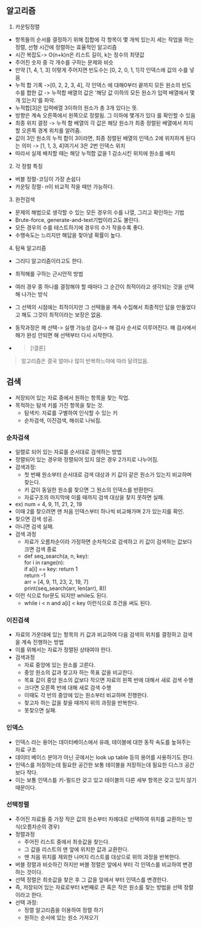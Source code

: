 ## 알고리즘
1. 카운팅정렬
- 항목들의 순서를 결정하기 위해 집합에 각 항목이 몇 개씩 있는지 세는 작업을 하는 정렬, 선형 시간에 정렬하는 효율적인 알고리즘
- 시간 복잡도-> O(n+k)n은 리스트 길이, k는 정수의 최댓값
- 주어진 숫자 중 각 개수를 구하는 문제와 비슷  
- 만약 [1, 4, 1, 3] 이렇게 주어지면 빈도수는 [0, 2, 0, 1, 1]각 인덱스에 값의 수를 넣음
- 누적 합 기록 ->[0, 2, 2, 3, 4], 각 인덱스 에 대해0부터 끝까지 모든 원소의 빈도 수를 합한 값 -> 누적합 배열의 값은 '해당 값 이하의 모든 원소가 입력 배열에서 몇개 있는지'를 파악.
- 누적합[3]은 입력배열 3이하의 원소가 총 3개 있다는 뜻.
- 방향은 계속 오른쪽에서 왼쪽으로 정렬됨. 그 이하에 몇개가 있다 를 확인할 수 있음
- 최종 위치 결정 -> 누적 함 배열의 각 값은 해당 원소가 최종 정렬된 배열에서 차지할 오른쪽 경계 위치를 알려줌.
- 값이 3인 원소의 누적 합이 3이라면, 최종 정렬된 배열의 인덱스 2에 위치하게 된다는 의미 -> [1, 1, 3, 4]여기서 3은 2번 인덱스 위치
- 따라서 실제 배치할 때는 해당 누적합 값을 1 감소시킨 위치에 원소를 배치 

2. 각 정렬 특징
- 버블 정렬-코딩이 가장 손쉽다
- 카운팅 정렬- n이 비교적 작을 때만 가능하다.

3. 완전검색
- 문제의 해법으로 생각할 수 있는 모든 경우의 수를 나열, 그리고 확인하는 기법
- Brute-force, generate-and-text기법이라고도 불린다.
- 모든 경우의 수를 테스트하기에 경우의 수가 작을수록 좋다.
- 수행속도는 느리지만 해답을 찾아낼 확률이 높다.
  
4. 탐욕 알고리즘
- 그리디 알고리즘이라고도 한다.
- 최적해를 구하는 근시안적 방법
- 여러 경우 중 하나를 결정해야 할 때마다 그 순간이 최적이라고 생각되는 것을 선택해 나가는 방식
- 그 선택의 시점에는 최적이지만 그 선택들을 계속 수집해서 최종적인 답을 만들었다고 해도 그것이 최적이라는 보장은 없음.
- 동작과정은 해 선택-> 실행 가능성 검사-> 해 검사 순서로 이루어진다. 해 검사에서 해가 완성 안되면 해 선택부터 다시 시작한다.
  
- > [!결론]  
> 알고리즘은 결국 얼마나 많이 반복하느야에 따라 달려있음.

## 검색
- 저장되어 있는 자료 중에서 원하는 항목을 찾는 작업.
- 목적하는 탐색 키를 가진 항목을 찾는 것.  
  - 탐색키: 자료를 구별하여 인식할 수 있는 키
  - 순차검색, 이진검색, 해쉬로 나눠짐.
### 순차검색
- 일렬로 되어 있는 자료를 순서대로 검색하는 방법
- 정렬되어 있는 경우와 정렬되어 있지 않은 경우 2가지로 나누어짐.
- 검색과정:  
  - 첫 번째 원소부터 순서대로 검색 대상과 키 값이 같은 원소가 있는지 비교하며 찾는다.
  - 키 값이 동일한 원소를 찾으면 그 원소의 인덱스를 반환한다.
  - 자료구조의 마지막에 이를 때까지 검색 대상을 찾지 못하면 실패.
-  ex) num = 4, 9, 11, 21, 2, 19 
-  이때 2를 찾으려면 맨 처음 인덱스부터 하나씩 비교해가며 2가 있는지를 확인.
-  찾으면 검색 성공.
-  아니면 검색 실패.
-  검색 과정  
   - 자료가 오름차순이라 가정하면 순차적으로 검색하고 키 값이 검색하는 값보다 크면 검색 종료  
   - def seq_search(a, n, key):  
        for i in range(n):   
          if a[i] == key:
            return 1  
        return -1  
        arr = [4, 9, 11, 23, 2, 19, 7]  
        print(seq_search(arr, len(arr), 8))
  - 이런 식으로 for문도 되지만 while도 된다.  
    -  while i < n and a[i] < key 이런식으로 조건을 써도 된다.

### 이진검색
- 자료의 가운데에 있는 항목의 키 값과 비교하여 다음 검색의 위치를 결정하고 검색을 계속 진행하는 방법
- 이를 위해서는 자료가 정렬된 상태여야 한다.
- 검색과정  
  - 자료 중앙에 있는 원소를 고른다.
  - 중앙 원소의 값과 찾고자 하는 목표 값을 비교한다.
  - 목표 값이 중앙 원소의 값보다 작으면 자료의 왼쪽 반에 대해서 새로 검색 수행
  - 크다면 오른쪽 반에 대해 새로 검색 수행
  - 이때도 각 반의 중앙에 있는 원소부터 비교하며 진행한다.
  - 찾고자 하는 값을 찾을 때까지 위의 과정을 반복한다.
  - 못찾으면 실패.
### 인덱스
- 인덱스 라는 용어는 데이터베이스에서 유래, 테이블에 대한 동작 속도를 높혀주는 자료 구조
- 데이터 베이스 분야가 아닌 곳에서는 look up table 등의 용어를 사용하기도 한다.
- 인덱스를 저장하는데 필요한 공간한 보통 테이블을 저장하는데 필요한 디스크 공간보다 작다. 
- 이는 보통 인덱스틑 키-필드만 갖고 있고 테이블의 다른 세부 항목은 갖고 있지 않기 때문이다.
  
### 선택정렬
- 주어진 자료들 중 가장 작은 값의 원소부터 차례대로 선택하여 위치를 교환하는 방식(오름차순의 경우)
- 정렬과정  
  - 주어진 리스트 중에서 최솟값을 찾는다.
  - 그 값을 리스트의 맨 앞에 위치한 값과 교환한다.
  - 맨 처음 위치를 제외한 나머지 리스트를 대상으로 위의 과정을 반복한다. 
- 버블 정렬과 비슷하긴 하지만 버블 정렬은 앞에서 부터 각 인덱스를 비교하여 변경하는 것이다.
- 선택 정렬은 최솟값을 찾은 후 그 값을 앞에서 부터 인덱스를 변경한다.
- 즉, 저장되어 있는 자료로부터 k번째로 큰 혹은 작은 원소를 찾는 방법을 선택 정렬이라고 한다.
- 선택 과정:  
  - 정렬 알고리즘을 이용하여 정렬 하기
  - 원하는 순서에 있는 원소 가져오기